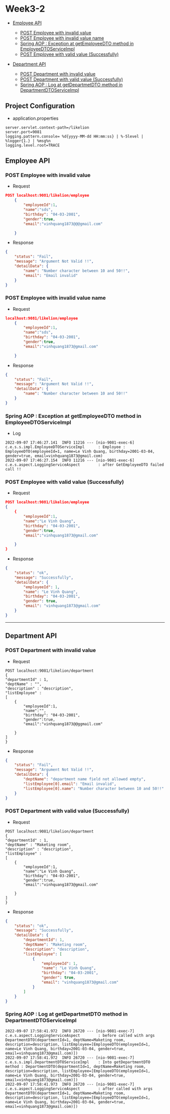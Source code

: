 # Week3-2

* [Employee API](#employee-api)
  * [POST Employee with invalid value](#post-employee-with-invalid-value-name)
  * [POST Employee with invalid value name](#post-employee-with-invalid-value)
  * [Spring AOP : Exception at getEmployeeDTO method in EmployeeDTOServiceImpl](#spring-aop--exception-at-getemployeedto-method-in-employeedtoserviceimpl)
  * [POST Employee with valid value (Successfully)](#post-employee-with-valid-value-ok)


* [Department API](#department-api)
  * [POST Department with invalid value](#post-department-with-invalid-value)
  * [POST Department with valid value (Successfully)](#post-department-with-valid-value-successfully)
  * [Spring AOP : Log at getDepartmetDTO method in DepartmentDTOServiceImpl](#spring-aop--log-at-getdepartmetdto-method-in-departmentdtoserviceimpl)

## Project Configuration
- application.properties
```
server.servlet.context-path=/likelion
server.port=9081
logging.pattern.console= %d{yyyy-MM-dd HH:mm:ss} | %-5level | %logger{1.} | %msg%n
logging.level.root=TRACE
```

## Employee API
### POST Employee with invalid value
- Request

```json
POST localhost:9081/likelion/employee
    {
        "employeeId":1,
        "name":"sds",
        "birthday": "04-03-2001",
        "gender":true,
        "email":"vinhquang1873@@@gmail.com"

    }
```
- Response
```json
{
    "status": "Fail",
    "message": "Argument Not Valid !!",
    "detailData": {
        "name": "Number character between 10 and 50!!",
        "email": "Email invalid"
    }
}
```

### POST Employee with invalid value name
- Request

```json
localhost:9081/likelion/employee
    {
        "employeeId":1,
        "name":"sds",
        "birthday": "04-03-2001",
        "gender":true,
        "email":"vinhquang1873@gmail.com"

    }
```
- Response
```json
{
    "status": "Fail",
    "message": "Argument Not Valid !!",
    "detailData": {
        "name": "Number character between 10 and 50!!"
    }
}
```

### Spring AOP : Exception at getEmployeeDTO method in EmployeeDTOServiceImpl

- Log
```
2022-09-07 17:46:27.141  INFO 11216 --- [nio-9081-exec-6] c.e.s.s.impl.EmployeeDTOServiceImpl      : Employee : EmployeeDTO(employeeId=1, name=Le Vinh Quang, birthday=2001-03-04, gender=true, email=vinhquang1873@gmail.com) 
2022-09-07 17:46:27.154  INFO 11216 --- [nio-9081-exec-6] c.e.s.aspect.LoggingServiceAspect        : after GetEmployeeDTO failed call !!
```

### POST Employee with valid value (Successfully)
- Request

```json
POST localhost:9081/likelion/employee
{
    {
        "employeeId":1,
        "name":"Le Vinh Quang",
        "birthday": "04-03-2001",
        "gender":true,
        "email":"vinhquang1873@gmail.com"

    }
}
```
- Response
```json
{
    "status": "ok",
    "message": "Successfully",
    "detailData": {
        "employeeId": 1,
        "name": "Le Vinh Quang",
        "birthday": "04-03-2001",
        "gender": true,
        "email": "vinhquang1873@gmail.com"
    }
}
```
---
## Department API
### POST Department with invalid value
- Request

```
POST localhost:9081/likelion/department
{
"departmentId" : 1,
"deptName" : "",
"description" : "description",
"listEmployee" :
[
    {
        "employeeId":1,
        "name":"",
        "birthday": "04-03-2001",
        "gender":true,
        "email":"vinhquang1873@@ggmail.com"

    }
]
}
```
- Response
```json
{
    "status": "Fail",
    "message": "Argument Not Valid !!",
    "detailData": {
        "deptName": "department name field not allowed empty",
        "listEmployee[0].email": "Email invalid",
        "listEmployee[0].name": "Number character between 10 and 50!!"
    }
}
```

### POST Department with valid value (Successfully)
- Request

```
POST localhost:9081/likelion/department
{
"departmentId" : 1,
"deptName" : "Maketing room",
"description" : "description",
"listEmployee" :
[
    {
        "employeeId":1,
        "name":"Le Vinh Quang",
        "birthday": "04-03-2001",
        "gender":true,
        "email":"vinhquang1873@gmail.com"

    }
]
}
```
- Response
```json
{
    "status": "ok",
    "message": "Successfully",
    "detailData": {
        "departmentId": 1,
        "deptName": "Maketing room",
        "description": "description",
        "listEmployee": [
            {
                "employeeId": 1,
                "name": "Le Vinh Quang",
                "birthday": "04-03-2001",
                "gender": true,
                "email": "vinhquang1873@gmail.com"
            }
        ]
    }
}
```
### Spring AOP : Log at getDepartmetDTO method in DepartmentDTOServiceImpl
```
2022-09-07 17:58:41.972  INFO 26720 --- [nio-9081-exec-7] c.e.s.aspect.LoggingServiceAspect        : before called with args DepartmentDTO(departmentId=1, deptName=Maketing room, description=description, listEmployee=[EmployeeDTO(employeeId=1, name=Le Vinh Quang, birthday=2001-03-04, gender=true, email=vinhquang1873@gmail.com)]) 
2022-09-07 17:58:41.972  INFO 26720 --- [nio-9081-exec-7] c.e.s.s.impl.DepartmentDTOServiceImpl    : Into getDepartmentDTO method : DepartmentDTO(departmentId=1, deptName=Maketing room, description=description, listEmployee=[EmployeeDTO(employeeId=1, name=Le Vinh Quang, birthday=2001-03-04, gender=true, email=vinhquang1873@gmail.com)])
2022-09-07 17:58:41.973  INFO 26720 --- [nio-9081-exec-7] c.e.s.aspect.LoggingServiceAspect        : after called with args DepartmentDTO(departmentId=1, deptName=Maketing room, description=description, listEmployee=[EmployeeDTO(employeeId=1, name=Le Vinh Quang, birthday=2001-03-04, gender=true, email=vinhquang1873@gmail.com)]) 
```



